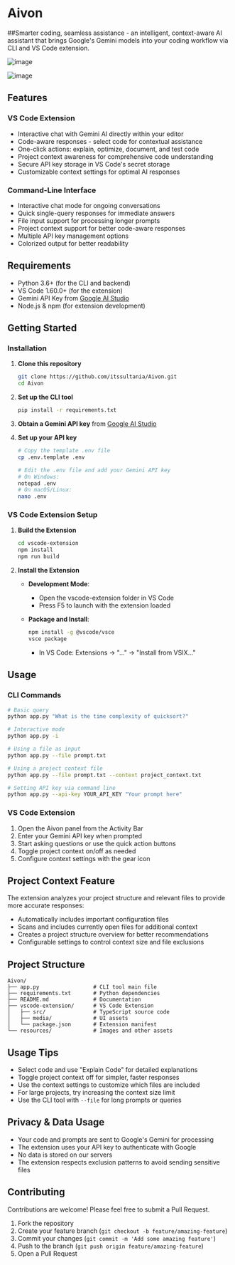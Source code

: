 # Aivon

##Smarter coding, seamless assistance - an intelligent, context-aware AI assistant that brings Google's Gemini models into your coding workflow via CLI and VS Code extension.


![image](https://github.com/user-attachments/assets/995d74c9-4b64-43c2-a0a9-52f37e4a2d22)



![image](https://github.com/user-attachments/assets/0ebe31bd-70d1-477f-ba89-fc87aacfe015)



## Features

### VS Code Extension
- Interactive chat with Gemini AI directly within your editor
- Code-aware responses - select code for contextual assistance
- One-click actions: explain, optimize, document, and test code
- Project context awareness for comprehensive code understanding
- Secure API key storage in VS Code's secret storage
- Customizable context settings for optimal AI responses

### Command-Line Interface
- Interactive chat mode for ongoing conversations
- Quick single-query responses for immediate answers
- File input support for processing longer prompts
- Project context support for better code-aware responses
- Multiple API key management options
- Colorized output for better readability

## Requirements
- Python 3.6+ (for the CLI and backend)
- VS Code 1.60.0+ (for the extension)
- Gemini API Key from [Google AI Studio](https://makersuite.google.com/app/apikey)
- Node.js & npm (for extension development)

## Getting Started

### Installation

1. **Clone this repository**
   ```bash
   git clone https://github.com/itssultania/Aivon.git
   cd Aivon
   ```

2. **Set up the CLI tool**
   ```bash
   pip install -r requirements.txt
   ```

3. **Obtain a Gemini API key** from [Google AI Studio](https://makersuite.google.com/app/apikey)

4. **Set up your API key**
   ```bash
   # Copy the template .env file
   cp .env.template .env
   
   # Edit the .env file and add your Gemini API key
   # On Windows:
   notepad .env
   # On macOS/Linux:
   nano .env
   ```

### VS Code Extension Setup

1. **Build the Extension**
   ```bash
   cd vscode-extension
   npm install
   npm run build
   ```

2. **Install the Extension**
   - **Development Mode**: 
     - Open the vscode-extension folder in VS Code
     - Press F5 to launch with the extension loaded
   
   - **Package and Install**:
     ```bash
     npm install -g @vscode/vsce
     vsce package
     ```
     - In VS Code: Extensions → "..." → "Install from VSIX..."

## Usage

### CLI Commands

```bash
# Basic query
python app.py "What is the time complexity of quicksort?"

# Interactive mode
python app.py -i

# Using a file as input
python app.py --file prompt.txt

# Using a project context file
python app.py --file prompt.txt --context project_context.txt

# Setting API key via command line
python app.py --api-key YOUR_API_KEY "Your prompt here"
```

### VS Code Extension

1. Open the Aivon panel from the Activity Bar
2. Enter your Gemini API key when prompted
3. Start asking questions or use the quick action buttons
4. Toggle project context on/off as needed
5. Configure context settings with the gear icon

## Project Context Feature

The extension analyzes your project structure and relevant files to provide more accurate responses:

- Automatically includes important configuration files
- Scans and includes currently open files for additional context
- Creates a project structure overview for better recommendations
- Configurable settings to control context size and file exclusions

## Project Structure

```
Aivon/
├── app.py                 # CLI tool main file
├── requirements.txt       # Python dependencies
├── README.md              # Documentation
├── vscode-extension/      # VS Code Extension
│   ├── src/               # TypeScript source code
│   ├── media/             # UI assets
│   └── package.json       # Extension manifest
└── resources/             # Images and other assets
```

## Usage Tips

- Select code and use "Explain Code" for detailed explanations
- Toggle project context off for simpler, faster responses
- Use the context settings to customize which files are included
- For large projects, try increasing the context size limit
- Use the CLI tool with `--file` for long prompts or queries

## Privacy & Data Usage

- Your code and prompts are sent to Google's Gemini for processing
- The extension uses your API key to authenticate with Google
- No data is stored on our servers
- The extension respects exclusion patterns to avoid sending sensitive files

## Contributing

Contributions are welcome! Please feel free to submit a Pull Request.

1. Fork the repository
2. Create your feature branch (`git checkout -b feature/amazing-feature`)
3. Commit your changes (`git commit -m 'Add some amazing feature'`)
4. Push to the branch (`git push origin feature/amazing-feature`)
5. Open a Pull Request


